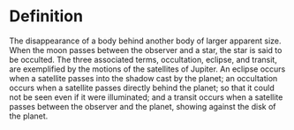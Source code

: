 # Definition

The disappearance of a body behind another body of larger apparent size.
When the moon passes between the observer and a star, the star is said
to be occulted. The three associated terms, occultation, eclipse, and
transit, are exemplified by the motions of the satellites of Jupiter. An
eclipse occurs when a satellite passes into the shadow cast by the
planet; an occultation occurs when a satellite passes directly behind
the planet; so that it could not be seen even if it were illuminated;
and a transit occurs when a satellite passes between the observer and
the planet, showing against the disk of the planet.
